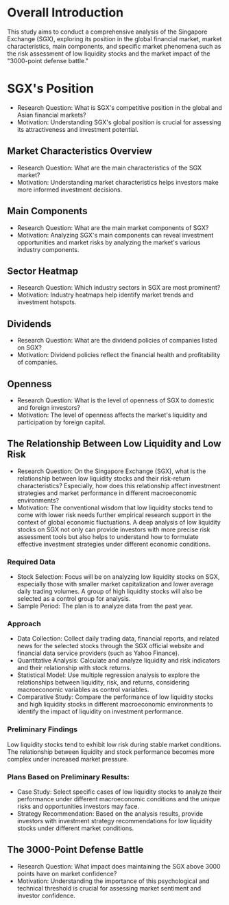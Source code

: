 # Overall Introduction
This study aims to conduct a comprehensive analysis of the Singapore Exchange (SGX), exploring its position in the global financial market, market characteristics, main components, and specific market phenomena such as the risk assessment of low liquidity stocks and the market impact of the "3000-point defense battle."

# SGX's Position
* Research Question: What is SGX's competitive position in the global and Asian financial markets?
* Motivation: Understanding SGX's global position is crucial for assessing its attractiveness and investment potential.

## Market Characteristics Overview
* Research Question: What are the main characteristics of the SGX market?
* Motivation: Understanding market characteristics helps investors make more informed investment decisions.

## Main Components
* Research Question: What are the main market components of SGX?
* Motivation: Analyzing SGX's main components can reveal investment opportunities and market risks by analyzing the market's various industry components.

## Sector Heatmap
* Research Question: Which industry sectors in SGX are most prominent?
* Motivation: Industry heatmaps help identify market trends and investment hotspots.

## Dividends
* Research Question: What are the dividend policies of companies listed on SGX?
* Motivation: Dividend policies reflect the financial health and profitability of companies.

## Openness
* Research Question: What is the level of openness of SGX to domestic and foreign investors?
* Motivation: The level of openness affects the market's liquidity and participation by foreign capital.

## The Relationship Between Low Liquidity and Low Risk
* Research Question: On the Singapore Exchange (SGX), what is the relationship between low liquidity stocks and their risk-return characteristics? Especially, how does this relationship affect investment strategies and market performance in different macroeconomic environments?
* Motivation: The conventional wisdom that low liquidity stocks tend to come with lower risk needs further empirical research support in the context of global economic fluctuations. A deep analysis of low liquidity stocks on SGX not only can provide investors with more precise risk assessment tools but also helps to understand how to formulate effective investment strategies under different economic conditions.

### Required Data
* Stock Selection: Focus will be on analyzing low liquidity stocks on SGX, especially those with smaller market capitalization and lower average daily trading volumes. A group of high liquidity stocks will also be selected as a control group for analysis.
* Sample Period: The plan is to analyze data from the past year.

### Approach
* Data Collection: Collect daily trading data, financial reports, and related news for the selected stocks through the SGX official website and financial data service providers (such as Yahoo Finance).
* Quantitative Analysis: Calculate and analyze liquidity and risk indicators and their relationship with stock returns.
* Statistical Model: Use multiple regression analysis to explore the relationships between liquidity, risk, and returns, considering macroeconomic variables as control variables.
* Comparative Study: Compare the performance of low liquidity stocks and high liquidity stocks in different macroeconomic environments to identify the impact of liquidity on investment performance.

### Preliminary Findings
Low liquidity stocks tend to exhibit low risk during stable market conditions. The relationship between liquidity and stock performance becomes more complex under increased market pressure.

### Plans Based on Preliminary Results:
* Case Study: Select specific cases of low liquidity stocks to analyze their performance under different macroeconomic conditions and the unique risks and opportunities investors may face.
* Strategy Recommendation: Based on the analysis results, provide investors with investment strategy recommendations for low liquidity stocks under different market conditions.

## The 3000-Point Defense Battle
* Research Question: What impact does maintaining the SGX above 3000 points have on market confidence?
* Motivation: Understanding the importance of this psychological and technical threshold is crucial for assessing market sentiment and investor confidence.


